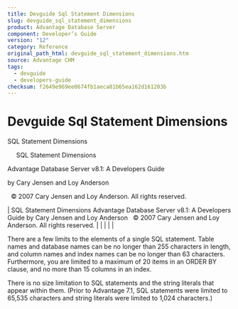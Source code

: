 ```yaml
---
title: Devguide Sql Statement Dimensions
slug: devguide_sql_statement_dimensions
product: Advantage Database Server
component: Developer’s Guide
version: "12"
category: Reference
original_path_html: devguide_sql_statement_dimensions.htm
source: Advantage CHM
tags:
  - devguide
  - developers-guide
checksum: f2649e969ee0674fb1aeca81b65ea162d161203b
---
```


# Devguide Sql Statement Dimensions

SQL Statement Dimensions

     SQL Statement Dimensions

Advantage Database Server v8.1: A Developers Guide

by Cary Jensen and Loy Anderson

  © 2007 Cary Jensen and Loy Anderson. All rights reserved.

| SQL Statement Dimensions  Advantage Database Server v8.1: A Developers Guide  by Cary Jensen and Loy Anderson    © 2007 Cary Jensen and Loy Anderson. All rights reserved. |  |  |  |  |

There are a few limits to the elements of a single SQL statement. Table names and database names can be no longer than 255 characters in length, and column names and index names can be no longer than 63 characters. Furthermore, you are limited to a maximum of 20 items in an ORDER BY clause, and no more than 15 columns in an index.

There is no size limitation to SQL statements and the string literals that appear within them. (Prior to Advantage 7.1, SQL statements were limited to 65,535 characters and string literals were limited to 1,024 characters.)
